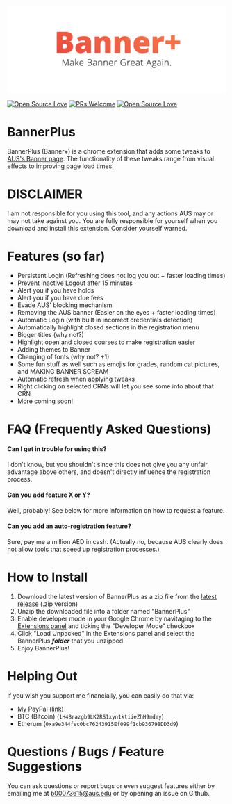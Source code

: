 ![BannerPlus](logo.png)

[![Open Source Love](https://badges.frapsoft.com/os/v1/open-source.svg?v=102)](https://github.com/ellerbrock/open-source-badge/)
[![PRs Welcome](https://img.shields.io/badge/PRs-welcome-brightgreen.svg?style=flat-square)](http://makeapullrequest.com)
[![Open Source Love](https://badges.frapsoft.com/os/mit/mit.svg?v=102)](https://github.com/ellerbrock/open-source-badge/)

# BannerPlus
BannerPlus (Banner+) is a chrome extension that adds some tweaks to [AUS's Banner page](https://banner.aus.edu). The functionality of these tweaks range from visual effects to improving page load times.

# DISCLAIMER

I am not responsible for you using this tool, and any actions AUS may or may not take against you. You are fully responsible for yourself when you download and install this extension. Consider yourself warned.

# Features (so far)

* Persistent Login (Refreshing does not log you out + faster loading times)
* Prevent Inactive Logout after 15 minutes
* Alert you if you have holds
* Alert you if you have due fees
* Evade AUS' blocking mechanism
* Removing the AUS banner (Easier on the eyes + faster loading times)
* Automatic Login (with built in incorrect credentials detection)
* Automatically highlight closed sections in the registration menu
* Bigger titles (why not?)
* Highlight open and closed courses to make registration easier
* Adding themes to Banner
* Changing of fonts (why not? +1)
* Some fun stuff as well such as emojis for grades, random cat pictures, and MAKING BANNER SCREAM
* Automatic refresh when applying tweaks
* Right clicking on selected CRNs will let you see some info about that CRN
* More coming soon!

# FAQ (Frequently Asked Questions)

#### Can I get in trouble for using this?

I don't know, but you shouldn't since this does not give you any unfair advantage above others, and doesn't directly influence the registration process.

#### Can you add feature X or Y?

Well, probably! See below for more information on how to request a feature.

#### Can you add an auto-registration feature?

Sure, pay me a million AED in cash. (Actually no, because AUS clearly does not allow tools that speed up registration processes.)

# How to Install

1. Download the latest version of BannerPlus as a zip file from the [latest release](https://github.com/DeadPackets/BannerPlus/releases/latest) (.zip version)
2. Unzip the downloaded file into a folder named "BannerPlus"
3. Enable developer mode in your Google Chrome by navitaging to the [Extensions panel](chrome://extensions) and ticking the "Developer Mode" checkbox
4. Click "Load Unpacked" in the Extensions panel and select the BannerPlus ***folder*** that you unzipped
5. Enjoy BannerPlus!

# Helping Out

If you wish you support me financially, you can easily do that via:

* My PayPal ([link](https://paypal.me/DeadPackets))
* BTC (Bitcoin) (`1H4Brazgb9LK2RS1xyn1ktiieZhH9mdey`)
* Etherum (`0xa9e344fec0bc76243915Ef099f1cb936798DD3d9`)

# Questions / Bugs / Feature Suggestions

You can ask questions or report bugs or even suggest features either by emailing me at [b00073615@aus.edu](mailto:b00073615@aus.edu) or by opening an issue on Github.
